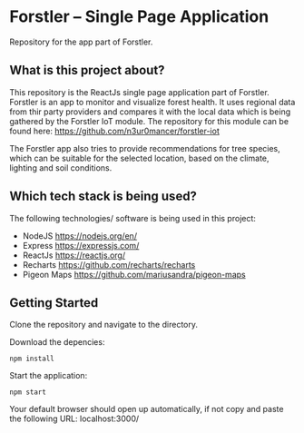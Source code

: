 # Forstler – Single Page Application

Repository for the app part of Forstler.

## What is this project about?

This repository is the ReactJs single page application part of Forstler. Forstler is an app to monitor and visualize forest health. It uses regional data from thir party providers and compares it with the local data which is being gathered by the Forstler IoT module. The repository for this module can be found here: https://github.com/n3ur0mancer/forstler-iot

The Forstler app also tries to provide recommendations for tree species, which can be suitable for the selected location, based on the climate, lighting and soil conditions.

## Which tech stack is being used?

The following technologies/ software is being used in this project:

- NodeJS https://nodejs.org/en/
- Express https://expressjs.com/
- ReactJs https://reactjs.org/
- Recharts https://github.com/recharts/recharts
- Pigeon Maps https://github.com/mariusandra/pigeon-maps

## Getting Started

Clone the repository and navigate to the directory.

Download the depencies:

```
npm install
```

Start the application:

```
npm start
```

Your default browser should open up automatically, if not copy and paste the following URL: localhost:3000/

